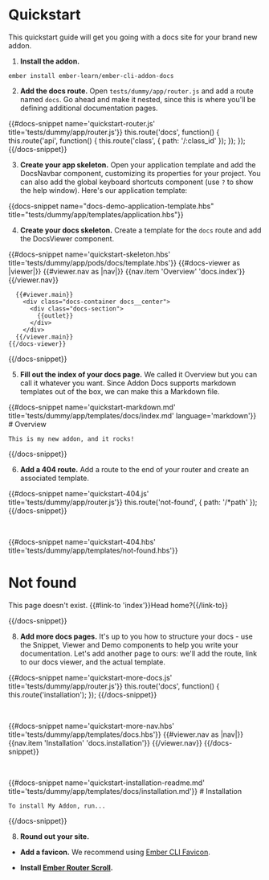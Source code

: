 # Quickstart

This quickstart guide will get you going with a docs site for your brand new addon.

1. **Install the addon.**


```
ember install ember-learn/ember-cli-addon-docs
```

2. **Add the docs route.** Open `tests/dummy/app/router.js` and add a route named `docs`. Go ahead and make it nested, since this is where you'll be defining additional documentation pages.

{{#docs-snippet name='quickstart-router.js' title='tests/dummy/app/router.js'}}
this.route('docs', function() {
this.route('api', function() {
this.route('class', { path: '/:class_id' });
});
});
{{/docs-snippet}}

3. **Create your app skeleton.** Open your application template and add the DocsNavbar component, customizing its properties for your project. You can also add the global keyboard shortcuts component (use `?` to show the help window). Here's our application template:

{{docs-snippet name="docs-demo-application-template.hbs" title="tests/dummy/app/templates/application.hbs"}}

4. **Create your docs skeleton.** Create a template for the `docs` route and add the DocsViewer component.

{{#docs-snippet name='quickstart-skeleton.hbs' title='tests/dummy/app/pods/docs/template.hbs'}}
{{#docs-viewer as |viewer|}}
{{#viewer.nav as |nav|}}
{{nav.item 'Overview' 'docs.index'}}
{{/viewer.nav}}

      {{#viewer.main}}
        <div class="docs-container docs__center">
          <div class="docs-section">
            {{outlet}}
          </div>
        </div>
      {{/viewer.main}}
    {{/docs-viewer}}

{{/docs-snippet}}

5. **Fill out the index of your docs page.** We called it Overview but you can call it whatever you want. Since Addon Docs supports markdown templates out of the box, we can make this a Markdown file.

{{#docs-snippet name='quickstart-markdown.md' title='tests/dummy/app/templates/docs/index.md' language='markdown'}} # Overview

    This is my new addon, and it rocks!

{{/docs-snippet}}

6. **Add a 404 route.** Add a route to the end of your router and create an associated template.

{{#docs-snippet name='quickstart-404.js' title='tests/dummy/app/router.js'}}
this.route('not-found', { path: '/\*path' });
{{/docs-snippet}}

  <br />

{{#docs-snippet name='quickstart-404.hbs' title='tests/dummy/app/templates/not-found.hbs'}}
<div class="docs-container">
<h1>Not found</h1>
<p>This page doesn't exist. {{#link-to 'index'}}Head home?{{/link-to}}</p>
</div>
{{/docs-snippet}}

8. **Add more docs pages.** It's up to you how to structure your docs - use the Snippet, Viewer and Demo components to help you write your documentation. Let's add another page to ours: we'll add the route, link to our docs viewer, and the actual template.

{{#docs-snippet name='quickstart-more-docs.js' title='tests/dummy/app/router.js'}}
this.route('docs', function() {
this.route('installation');
});
{{/docs-snippet}}

  <br />

{{#docs-snippet name='quickstart-more-nav.hbs' title='tests/dummy/app/templates/docs.hbs'}}
{{#viewer.nav as |nav|}}
{{nav.item 'Installation' 'docs.installation'}}
{{/viewer.nav}}
{{/docs-snippet}}

  <br />

{{#docs-snippet name='quickstart-installation-readme.md' title='tests/dummy/app/templates/docs/installation.md'}} # Installation

    To install My Addon, run...

{{/docs-snippet}}

8. **Round out your site.**

* **Add a favicon.** We recommend using [Ember CLI Favicon](https://github.com/davewasmer/ember-cli-favicon).

* **Install [Ember Router Scroll](https://github.com/dollarshaveclub/ember-router-scroll).**
